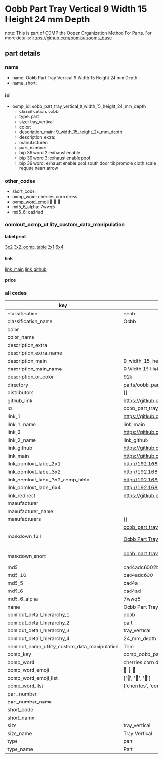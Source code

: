 # Oobb Part Tray Vertical 9 Width 15 Height 24 mm Depth  

note: This is part of OOMP the Oopen Organization Method For Parts. For more details: https://github.com/oomlout/oomp_base

##  part details
  







### name
* name: Oobb Part Tray Vertical 9 Width 15 Height 24 mm Depth
* name_short: 
### id
* oomp_id: oobb_part_tray_vertical_9_width_15_height_24_mm_depth
  * classification: oobb
  * type: part
  * size: tray_vertical
  * color: 
  * description_main: 9_width_15_height_24_mm_depth
  * description_extra: 
  * manufacturer: 
  * part_number: 
  * bip 39 word 2: exhaust enable
  * bip 39 word 3: exhaust enable pool
  * bip 39 word: exhaust enable pool south door tilt promote cloth scale require heart arrow

### other_codes
* short_code: 
* oomp_word: cherries corn dress
* oomp_word_emoji :cherries: :corn: :dress:
* md5_6_alpha: 7wwq5
* md5_6: cad4ad






### oomlout_oomp_utility_custom_data_manipulation
#### label print
[3x2](http://192.168.1.245:1112/?label=oomp%207wwq5)
[3x2_oomp_table](http://192.168.1.108:1112/?label=oomp%207wwq5)
[2x1](http://192.168.1.242:1112/?label=oomp%207wwq5)
[6x4](http://192.168.1.55:1112/?label=oomp%207wwq5)    

#### link

[link_main](https://github.com/oomlout/oomlout_oomp_version_1_messy/tree/main/parts/oobb_part_tray_vertical_9_width_15_height_24_mm_depth) [link_github](https://github.com/oomlout/oomlout_oomp_version_1_messy/tree/main/parts/oobb_part_tray_vertical_9_width_15_height_24_mm_depth)                             

#### price







### all codes 
| key | value |  
| --- | --- |  
| classification | oobb |  
| classification_name | Oobb |  
| color |  |  
| color_name |  |  
| description_extra |  |  
| description_extra_name |  |  
| description_main | 9_width_15_height_24_mm_depth |  
| description_main_name | 9 Width 15 Height 24 mm Depth |  
| description_or_color | 92k |  
| directory | parts/oobb_part_tray_vertical_9_width_15_height_24_mm_depth |  
| distributors | [] |  
| github_link | https://github.com/oomlout/oomlout_oomp_part_src/tree/main/parts/oobb_part_tray_vertical_9_width_15_height_24_mm_depth |  
| id | oobb_part_tray_vertical_9_width_15_height_24_mm_depth |  
| link_1 | https://github.com/oomlout/oomlout_oomp_version_1_messy/tree/main/parts/oobb_part_tray_vertical_9_width_15_height_24_mm_depth |  
| link_1_name | link_main |  
| link_2 | https://github.com/oomlout/oomlout_oomp_version_1_messy/tree/main/parts/oobb_part_tray_vertical_9_width_15_height_24_mm_depth |  
| link_2_name | link_github |  
| link_github | https://github.com/oomlout/oomlout_oomp_version_1_messy/tree/main/parts/oobb_part_tray_vertical_9_width_15_height_24_mm_depth |  
| link_main | https://github.com/oomlout/oomlout_oomp_version_1_messy/tree/main/parts/oobb_part_tray_vertical_9_width_15_height_24_mm_depth |  
| link_oomlout_label_2x1 | http://192.168.1.242:1112/?label=oomp%207wwq5 |  
| link_oomlout_label_3x2 | http://192.168.1.245:1112/?label=oomp%207wwq5 |  
| link_oomlout_label_3x2_oomp_table | http://192.168.1.108:1112/?label=oomp%207wwq5 |  
| link_oomlout_label_6x4 | http://192.168.1.55:1112/?label=oomp%207wwq5 |  
| link_redirect | https://github.com/oomlout/oomlout_oomp_version_1_messy/tree/main/parts/oobb_part_tray_vertical_9_width_15_height_24_mm_depth |  
| manufacturer |  |  
| manufacturer_name |  |  
| manufacturers | [] |  
| markdown_full | [oobb_part_tray_vertical_9_width_15_height_24_mm_depth](none)<br>[](none)<br>[Oobb Part Tray Vertical 9 Width 15 Height 24 Mm Depth](none)<br><br> |  
| markdown_short | [oobb_part_tray_vertical_9_width_15_height_24_mm_depth](none)<br><br> |  
| md5 | cad4adc6002bd5878820bd035012527b |  
| md5_10 | cad4adc600 |  
| md5_5 | cad4a |  
| md5_6 | cad4ad |  
| md5_6_alpha | 7wwq5 |  
| name | Oobb Part Tray Vertical 9 Width 15 Height 24 mm Depth |  
| oomlout_detail_hierarchy_1 | oobb |  
| oomlout_detail_hierarchy_2 | part |  
| oomlout_detail_hierarchy_3 | tray_vertical |  
| oomlout_detail_hierarchy_4 | 24_mm_depth |  
| oomlout_oomp_utility_custom_data_manipulation | True |  
| oomp_key | oomp_oobb_part_tray_vertical_9_width_15_height_24_mm_depth |  
| oomp_word | cherries corn dress |  
| oomp_word_emoji | :cherries: :corn: :dress: |  
| oomp_word_emoji_list | [':cherries:', ':corn:', ':dress:'] |  
| oomp_word_list | ['cherries', 'corn', 'dress'] |  
| part_number |  |  
| part_number_name |  |  
| short_code |  |  
| short_name |  |  
| size | tray_vertical |  
| size_name | Tray Vertical |  
| type | part |  
| type_name | Part |  
